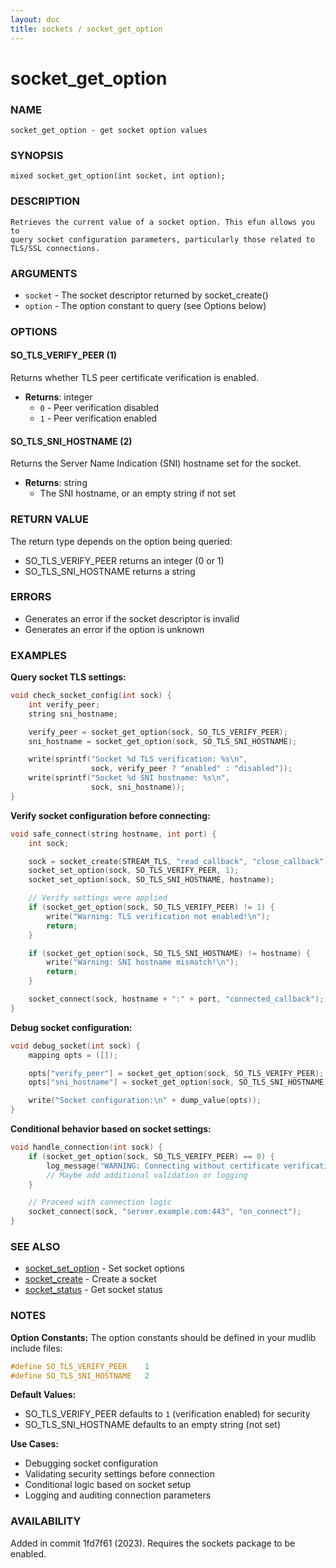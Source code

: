 ```yaml
---
layout: doc
title: sockets / socket_get_option
---
```

# socket_get_option

### NAME

    socket_get_option - get socket option values

### SYNOPSIS

    mixed socket_get_option(int socket, int option);

### DESCRIPTION

    Retrieves the current value of a socket option. This efun allows you to
    query socket configuration parameters, particularly those related to
    TLS/SSL connections.

### ARGUMENTS

- `socket` - The socket descriptor returned by socket_create()
- `option` - The option constant to query (see Options below)

### OPTIONS

#### SO_TLS_VERIFY_PEER (1)

Returns whether TLS peer certificate verification is enabled.

- **Returns**: integer
  - `0` - Peer verification disabled
  - `1` - Peer verification enabled

#### SO_TLS_SNI_HOSTNAME (2)

Returns the Server Name Indication (SNI) hostname set for the socket.

- **Returns**: string
  - The SNI hostname, or an empty string if not set

### RETURN VALUE

The return type depends on the option being queried:
- SO_TLS_VERIFY_PEER returns an integer (0 or 1)
- SO_TLS_SNI_HOSTNAME returns a string

### ERRORS

- Generates an error if the socket descriptor is invalid
- Generates an error if the option is unknown

### EXAMPLES

**Query socket TLS settings:**
```c
void check_socket_config(int sock) {
    int verify_peer;
    string sni_hostname;

    verify_peer = socket_get_option(sock, SO_TLS_VERIFY_PEER);
    sni_hostname = socket_get_option(sock, SO_TLS_SNI_HOSTNAME);

    write(sprintf("Socket %d TLS verification: %s\n",
                  sock, verify_peer ? "enabled" : "disabled"));
    write(sprintf("Socket %d SNI hostname: %s\n",
                  sock, sni_hostname));
}
```

**Verify socket configuration before connecting:**
```c
void safe_connect(string hostname, int port) {
    int sock;

    sock = socket_create(STREAM_TLS, "read_callback", "close_callback");
    socket_set_option(sock, SO_TLS_VERIFY_PEER, 1);
    socket_set_option(sock, SO_TLS_SNI_HOSTNAME, hostname);

    // Verify settings were applied
    if (socket_get_option(sock, SO_TLS_VERIFY_PEER) != 1) {
        write("Warning: TLS verification not enabled!\n");
        return;
    }

    if (socket_get_option(sock, SO_TLS_SNI_HOSTNAME) != hostname) {
        write("Warning: SNI hostname mismatch!\n");
        return;
    }

    socket_connect(sock, hostname + ":" + port, "connected_callback");
}
```

**Debug socket configuration:**
```c
void debug_socket(int sock) {
    mapping opts = ([]);

    opts["verify_peer"] = socket_get_option(sock, SO_TLS_VERIFY_PEER);
    opts["sni_hostname"] = socket_get_option(sock, SO_TLS_SNI_HOSTNAME);

    write("Socket configuration:\n" + dump_value(opts));
}
```

**Conditional behavior based on socket settings:**
```c
void handle_connection(int sock) {
    if (socket_get_option(sock, SO_TLS_VERIFY_PEER) == 0) {
        log_message("WARNING: Connecting without certificate verification");
        // Maybe add additional validation or logging
    }

    // Proceed with connection logic
    socket_connect(sock, "server.example.com:443", "on_connect");
}
```

### SEE ALSO

- [socket_set_option](socket_set_option.md) - Set socket options
- [socket_create](socket_create.md) - Create a socket
- [socket_status](socket_status.md) - Get socket status

### NOTES

**Option Constants:**
The option constants should be defined in your mudlib include files:
```c
#define SO_TLS_VERIFY_PEER    1
#define SO_TLS_SNI_HOSTNAME   2
```

**Default Values:**
- SO_TLS_VERIFY_PEER defaults to `1` (verification enabled) for security
- SO_TLS_SNI_HOSTNAME defaults to an empty string (not set)

**Use Cases:**
- Debugging socket configuration
- Validating security settings before connection
- Conditional logic based on socket setup
- Logging and auditing connection parameters

### AVAILABILITY

Added in commit 1fd7f61 (2023). Requires the sockets package to be enabled.
